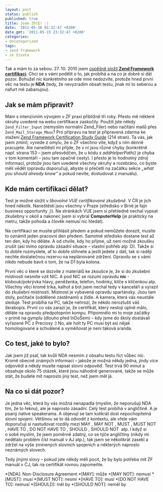 ```yaml
---
layout: post
status: publish
published: true
title: Jsem ZFCE! :)
date: '2011-05-16 01:32:47 +0200'
date_gmt: '2011-05-15 23:32:47 +0200'
categories:
- Uncategorized
tags:
- zend framework
- ze života
---
```


Tak a mám to za sebou. 27. 10. 2010 jsem <a href="http://www.zend.com/en/yellow-pages#show-ClientCandidateID=ZEND015517" target="_blank">úspěšně složil <strong>Zend Framework certifikaci</strong></a>. Chci se s vámi podělit o to, jak probíhá a na co je dobré si dát pozor. Bohužel nic konkrétního se ode mne nedozvíte, protože hned první věc na testu je <strong>NDA </strong>(tedy, že nevyzradím obsah testu, jinak mi to seberou a nafurt mě zabanujou).

## Jak se mám připravit?

Mám s intenzivním vývojem v ZF praxi přibližně tři roky. Přesto mě některé okruhy uvedené na webu certifikace zaskočily. Použili jste někdy `Zend_Filter_Input` (nemyslím normální Zend_Filer) nebo načítání mailů přes `Zend_Mail_Storage_Mbox`? Pro přípravu na test je připravená zdarma ke stažení <a href="http://downloads.zend.com/framework/generic/ZFC_Study_Guide_v1.pdf" target="_blank">Zend Framework Certification Study Guide</a> (214 stran). Ta vás, jak jsem zmínil, vyvede z omylu, že o ZF všechno víte, když s ním denně pracujete. Ale naneštěstí mi přijde, že v ní jsou různé chyby (konkrétně např. strana 153 – jsem přesvědčen, že u kódu s <em>addHelperPath()</em> je chyba v tom komentáři – jsou tam opačně cesty). I přesto je to hodnotný zdroj informací, protože jsou tam uvedené všechny okruhy a rozebráno, co byste měli vědět (opravdu doporučuji, abyste si přečetli na začátku sekce<em> „what you should already know“ </em>a pokud nevíte, dostudovat z manuálu).

## Kde mám certifikaci dělat?

Test je možné složit v <em>libovolné VUE certifikované zkušebně</em>. V ČR je jich hned několik. Naneštěstí jsou všechny v Praze (středisko v Brně je fajn business opportunity ;)). Na stránkách VUE jsem si přehledně nechal vypsat zkušebny v okolí a nakonec jsem si vybral <strong>ComputerHelp </strong>(je prakticky na metru, takže pohoda a člověk nemusí nic hledat).


Na certifikaci se musíte přihlásit předem a pokud nemůžete dorazit, musíte to oznámit jeden pracovní den předem. Samotné středisko dostane test až ten den, kdy ho děláte. A od chvíle, kdy ho přijme, už není možné zkoušku zrušit (asi mimo opravdu zásadní situace – vlastní pohřeb atp :D). Takže si to dobře rozmyslete, ať to dobře stihnete a jestli jedete z dáli, tak si raději nechte dostatečnou rezervu na neplánované zdržení. Opravdu se s vámi nikdo nebude bavit o tom, že na D1 byla kolona.


První věc o které se dozvíte z materiálů ke zkoušce je, že si do zkušební místnosti nesmíte vzít NIC. A pod NIC se rozumí opravdu <strong>nic </strong>- klobouk/pokrývka hlavy, peněženka, telefon, hodinky, klíče s klíčenkou atp. Všechny věci kromě trika, kalhot a bot jsem nechal tedy v kanceláři a vyrazil do zkušební místnosti. Místnost je vybavená opravdu spartánsky. Jsou tam stoly, počítače (oddělené zástěnami) a židle. A kamera, která vás neustále sleduje. Test probíhá na PC, takže nehrozí, že někdo nerozluští váš škrabopis. První co vás zarazí je, že certifikát, který nestojí úplně málo, děláte na opravdu předpotopním kompu. Připomnělo mi to moje začátky v primě na gymplu (dlouho před InDoŠem) – kdy jsme do školy dostávali vyřazené PC z Preciosy :) No, ale holt ty PC musí být asi nějak homologované a schválené a vyměňovat je není taková sranda.

## Co test, jaké to bylo?

Jak jsem již psal, tak kvůli NDA nesmím z obsahu testu říct vůbec nic. Kromě obecně známých informací – jakože je možná někdy jedna, jindy více odpovědí a někdy musíte napsat slovní odpověď. Test trvá 90 minut a obsahuje okolo 75 otázek, které jsou náhodně generované, takže se může stát, že budete mít naprosto jiný test, než jsem měl já.

## Na co si dát pozor?

Je jedna věc, která by vás možná nenapadla (myslím, že neporušuji NDA tím, že to řeknu), ale je naprosto zásadní. Celý test probíhá v angličtině. A je psaný native speakerama. A objevují se tam kolikrát dost nepochopitelná slovní spojení. Většinou se to dá odvodit z kontextu, ale vřele vám doporučuji si nastudovat rozdíly mezi MAY , MAY NOT , MUST , MUST NOT , HAVE TO , DO NOT HAVE TO , SHOULD , SHOULD NOT   atp. I když si o sobě myslím, že jsem poměrně zdatný, co se týče angličtiny (nikdy mi nedělalo problém číst manuál v AJ atp.), tak jsem se několikrát zasekl a zdržel na výše zmínených slovních spojeních a některých naprosto neznámých slovech.


Tedy jinými slovy – pokud jste někdy měli pocit, že by bylo potřeba mít ZF manuál v ČJ, tak na certifikát rovnou zapomeňte.

*[NDA]: Non-Disclosure Agreement
*[MAY]: může
*[MAY NOT]: nemusí
*[MUST]: musí
*[MUST NOT]: nesmí
*[HAVE TO]: musí
*[DO NOT HAVE TO]: nemusí
*[SHOULD]: měl by
*[SHOULD NOT]: neměl by

